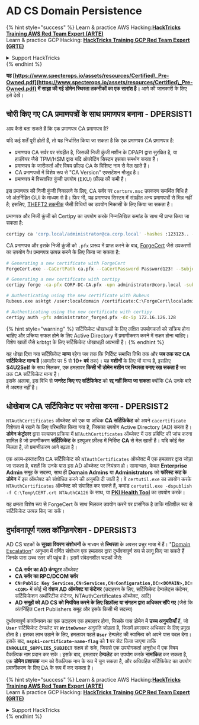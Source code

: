 # AD CS Domain Persistence

{% hint style="success" %}
Learn & practice AWS Hacking:<img src="/.gitbook/assets/arte.png" alt="" data-size="line">[**HackTricks Training AWS Red Team Expert (ARTE)**](https://training.hacktricks.xyz/courses/arte)<img src="/.gitbook/assets/arte.png" alt="" data-size="line">\
Learn & practice GCP Hacking: <img src="/.gitbook/assets/grte.png" alt="" data-size="line">[**HackTricks Training GCP Red Team Expert (GRTE)**<img src="/.gitbook/assets/grte.png" alt="" data-size="line">](https://training.hacktricks.xyz/courses/grte)

<details>

<summary>Support HackTricks</summary>

* Check the [**subscription plans**](https://github.com/sponsors/carlospolop)!
* **Join the** 💬 [**Discord group**](https://discord.gg/hRep4RUj7f) or the [**telegram group**](https://t.me/peass) or **follow** us on **Twitter** 🐦 [**@hacktricks\_live**](https://twitter.com/hacktricks\_live)**.**
* **Share hacking tricks by submitting PRs to the** [**HackTricks**](https://github.com/carlospolop/hacktricks) and [**HackTricks Cloud**](https://github.com/carlospolop/hacktricks-cloud) github repos.

</details>
{% endhint %}

**यह [https://www.specterops.io/assets/resources/Certified\_Pre-Owned.pdf](https://www.specterops.io/assets/resources/Certified\_Pre-Owned.pdf) में साझा की गई डोमेन स्थिरता तकनीकों का एक सारांश है।** आगे की जानकारी के लिए इसे देखें।

## चोरी किए गए CA प्रमाणपत्रों के साथ प्रमाणपत्र बनाना - DPERSIST1

आप कैसे बता सकते हैं कि एक प्रमाणपत्र CA प्रमाणपत्र है?

यदि कई शर्तें पूरी होती हैं, तो यह निर्धारित किया जा सकता है कि एक प्रमाणपत्र CA प्रमाणपत्र है:

- प्रमाणपत्र CA सर्वर पर संग्रहीत है, जिसकी निजी कुंजी मशीन के DPAPI द्वारा सुरक्षित है, या हार्डवेयर जैसे TPM/HSM द्वारा यदि ऑपरेटिंग सिस्टम इसका समर्थन करता है।
- प्रमाणपत्र के जारीकर्ता और विषय फ़ील्ड CA के विशिष्ट नाम से मेल खाते हैं।
- CA प्रमाणपत्रों में विशेष रूप से "CA Version" एक्सटेंशन मौजूद है।
- प्रमाणपत्र में विस्तारित कुंजी उपयोग (EKU) फ़ील्ड की कमी है।

इस प्रमाणपत्र की निजी कुंजी निकालने के लिए, CA सर्वर पर `certsrv.msc` उपकरण समर्थित विधि है जो अंतर्निहित GUI के माध्यम से है। फिर भी, यह प्रमाणपत्र सिस्टम में संग्रहीत अन्य प्रमाणपत्रों से भिन्न नहीं है; इसलिए, [THEFT2 तकनीक](certificate-theft.md#user-certificate-theft-via-dpapi-theft2) जैसी विधियों का उपयोग निकासी के लिए किया जा सकता है।

प्रमाणपत्र और निजी कुंजी को Certipy का उपयोग करके निम्नलिखित कमांड के साथ भी प्राप्त किया जा सकता है:
```bash
certipy ca 'corp.local/administrator@ca.corp.local' -hashes :123123.. -backup
```
CA प्रमाणपत्र और इसके निजी कुंजी को `.pfx` प्रारूप में प्राप्त करने के बाद, [ForgeCert](https://github.com/GhostPack/ForgeCert) जैसे उपकरणों का उपयोग वैध प्रमाणपत्र उत्पन्न करने के लिए किया जा सकता है:
```bash
# Generating a new certificate with ForgeCert
ForgeCert.exe --CaCertPath ca.pfx --CaCertPassword Password123! --Subject "CN=User" --SubjectAltName localadmin@theshire.local --NewCertPath localadmin.pfx --NewCertPassword Password123!

# Generating a new certificate with certipy
certipy forge -ca-pfx CORP-DC-CA.pfx -upn administrator@corp.local -subject 'CN=Administrator,CN=Users,DC=CORP,DC=LOCAL'

# Authenticating using the new certificate with Rubeus
Rubeus.exe asktgt /user:localdomain /certificate:C:\ForgeCert\localadmin.pfx /password:Password123!

# Authenticating using the new certificate with certipy
certipy auth -pfx administrator_forged.pfx -dc-ip 172.16.126.128
```
{% hint style="warning" %}
सर्टिफिकेट धोखाधड़ी के लिए लक्षित उपयोगकर्ता को सक्रिय होना चाहिए और प्रक्रिया सफल होने के लिए Active Directory में प्रमाणीकरण करने में सक्षम होना चाहिए। विशेष खातों जैसे krbtgt के लिए सर्टिफिकेट धोखाधड़ी अप्रभावी है।
{% endhint %}

यह धोखा दिया गया सर्टिफिकेट **मान्य** रहेगा जब तक कि निर्दिष्ट समाप्ति तिथि तक और **जब तक रूट CA सर्टिफिकेट मान्य है** (आमतौर पर 5 से **10+ वर्ष** तक)। यह **मशीनों** के लिए भी मान्य है, इसलिए **S4U2Self** के साथ मिलकर, एक हमलावर **किसी भी डोमेन मशीन पर स्थिरता बनाए रख सकता है** जब तक CA सर्टिफिकेट मान्य है।\
इसके अलावा, इस विधि से **जनरेट किए गए सर्टिफिकेट** को **रद्द नहीं किया जा सकता** क्योंकि CA उनके बारे में अवगत नहीं है।

## धोखेबाज CA सर्टिफिकेट पर भरोसा करना - DPERSIST2

`NTAuthCertificates` ऑब्जेक्ट को एक या अधिक **CA सर्टिफिकेट** को अपने `cacertificate` विशेषता में रखने के लिए परिभाषित किया गया है, जिसका उपयोग Active Directory (AD) करता है। **डोमेन कंट्रोलर** द्वारा सत्यापन प्रक्रिया में `NTAuthCertificates` ऑब्जेक्ट में उस प्रविष्टि की जांच करना शामिल है जो प्रमाणीकरण **सर्टिफिकेट** के इश्यूअर फ़ील्ड में निर्दिष्ट **CA** से मेल खाती है। यदि कोई मेल मिलता है, तो प्रमाणीकरण आगे बढ़ता है।

एक आत्म-हस्ताक्षरित CA सर्टिफिकेट को `NTAuthCertificates` ऑब्जेक्ट में एक हमलावर द्वारा जोड़ा जा सकता है, बशर्ते कि उनके पास इस AD ऑब्जेक्ट पर नियंत्रण हो। सामान्यतः, केवल **Enterprise Admin** समूह के सदस्य, साथ ही **Domain Admins** या **Administrators** को **फॉरेस्ट रूट के डोमेन** में इस ऑब्जेक्ट को संशोधित करने की अनुमति दी जाती है। वे `certutil.exe` का उपयोग करके `NTAuthCertificates` ऑब्जेक्ट को संपादित कर सकते हैं, कमांड `certutil.exe -dspublish -f C:\Temp\CERT.crt NTAuthCA126` के साथ, या [**PKI Health Tool**](https://docs.microsoft.com/en-us/troubleshoot/windows-server/windows-security/import-third-party-ca-to-enterprise-ntauth-store#method-1---import-a-certificate-by-using-the-pki-health-tool) का उपयोग करके।

यह क्षमता विशेष रूप से ForgeCert के साथ मिलकर उपयोग करने पर प्रासंगिक है ताकि गतिशील रूप से सर्टिफिकेट उत्पन्न किए जा सकें।

## दुर्भावनापूर्ण गलत कॉन्फ़िगरेशन - DPERSIST3

AD CS घटकों के **सुरक्षा विवरण संशोधनों** के माध्यम से **स्थिरता** के अवसर प्रचुर मात्रा में हैं। "[Domain Escalation](domain-escalation.md)" अनुभाग में वर्णित संशोधन एक हमलावर द्वारा दुर्भावनापूर्ण रूप से लागू किए जा सकते हैं जिनके पास उच्च स्तर की पहुंच है। इसमें संवेदनशील घटकों जैसे:

- **CA सर्वर का AD कंप्यूटर** ऑब्जेक्ट
- **CA सर्वर का RPC/DCOM सर्वर**
- **`CN=Public Key Services,CN=Services,CN=Configuration,DC=<DOMAIN>,DC=<COM>`** में कोई भी **वंशज AD ऑब्जेक्ट या कंटेनर** (उदाहरण के लिए, सर्टिफिकेट टेम्पलेट्स कंटेनर, सर्टिफिकेशन अथॉरिटीज कंटेनर, NTAuthCertificates ऑब्जेक्ट, आदि)
- **AD समूहों को AD CS को नियंत्रित करने के लिए डिफ़ॉल्ट या संगठन द्वारा अधिकार सौंपे गए** (जैसे कि अंतर्निहित Cert Publishers समूह और इसके किसी भी सदस्य)

दुर्भावनापूर्ण कार्यान्वयन का एक उदाहरण एक हमलावर होगा, जिसके पास डोमेन में **उच्च अनुमतियाँ** हैं, जो **`User`** सर्टिफिकेट टेम्पलेट पर **`WriteOwner`** अनुमति जोड़ता है, जिसमें हमलावर अधिकार के लिए प्रमुख होता है। इसका लाभ उठाने के लिए, हमलावर पहले **`User`** टेम्पलेट की स्वामित्व को अपने पास बदल देगा। इसके बाद, **`mspki-certificate-name-flag`** को **1** पर सेट किया जाएगा ताकि **`ENROLLEE_SUPPLIES_SUBJECT`** सक्षम हो सके, जिससे एक उपयोगकर्ता अनुरोध में एक विषय वैकल्पिक नाम प्रदान कर सके। इसके बाद, हमलावर **टेम्पलेट** का उपयोग करके **नामांकित** कर सकता है, एक **डोमेन प्रशासक** नाम को वैकल्पिक नाम के रूप में चुन सकता है, और अधिग्रहित सर्टिफिकेट का उपयोग प्रमाणीकरण के लिए DA के रूप में कर सकता है।

{% hint style="success" %}
Learn & practice AWS Hacking:<img src="/.gitbook/assets/arte.png" alt="" data-size="line">[**HackTricks Training AWS Red Team Expert (ARTE)**](https://training.hacktricks.xyz/courses/arte)<img src="/.gitbook/assets/arte.png" alt="" data-size="line">\
Learn & practice GCP Hacking: <img src="/.gitbook/assets/grte.png" alt="" data-size="line">[**HackTricks Training GCP Red Team Expert (GRTE)**<img src="/.gitbook/assets/grte.png" alt="" data-size="line">](https://training.hacktricks.xyz/courses/grte)

<details>

<summary>Support HackTricks</summary>

* Check the [**subscription plans**](https://github.com/sponsors/carlospolop)!
* **Join the** 💬 [**Discord group**](https://discord.gg/hRep4RUj7f) or the [**telegram group**](https://t.me/peass) or **follow** us on **Twitter** 🐦 [**@hacktricks\_live**](https://twitter.com/hacktricks\_live)**.**
* **Share hacking tricks by submitting PRs to the** [**HackTricks**](https://github.com/carlospolop/hacktricks) and [**HackTricks Cloud**](https://github.com/carlospolop/hacktricks-cloud) github repos.

</details>
{% endhint %}
